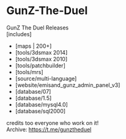 # GunZ-The-Duel
GunZ The Duel Releases <br>
[includes]<br>
- [maps | 200+]<br>
- [tools/3dsmax 2014]<br>
- [tools/3dsmax 2010]<br>
- [tools/patchbuilder]<br>
- [tools/mrs]<br>
- [source/multi-language]<br>
- [website/emisand_gunz_admin_panel_v3]<br>
- [database/07]<br>
- [database/1.5]<br>
- [database/mysql4.0]<br>
- [database/sql2000]<br>


credits too everyone who work on it! <br>
Archive: https://t.me/gunztheduel
